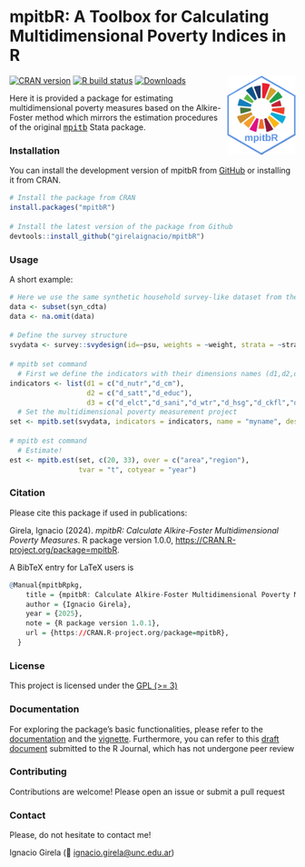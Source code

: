 
<!-- README.md is generated from README.Rmd. Please edit that file -->

# mpitbR: A Toolbox for Calculating Multidimensional Poverty Indices in R

<img src="man/figures/hex_sticker_mpitbR2.png" align="right" height="139"/>

<!-- badges: start -->

[![CRAN
version](https://www.r-pkg.org/badges/version/mpitbR?color=orange)](https://cran.r-project.org/package=mpitbR)
[![R build
status](https://github.com/girelaignacio/mpitbR/workflows/R-CMD-check/badge.svg)](https://github.com/girelaignacio/mpitbR/actions)
[![Downloads](http://cranlogs.r-pkg.org/badges/grand-total/mpitbR)](https://cran.r-project.org/package=mpitbR)

<!-- badges: end -->

Here it is provided a package for estimating multidimensional poverty
measures based on the Alkire-Foster method which mirrors the estimation
procedures of the original
<tt>[mpitb](https://doi.org/10.1177/1536867X231195286)</tt> Stata
package.

### Installation

You can install the development version of mpitbR from
[GitHub](https://github.com/girelaignacio/mpitbR) or installing it from
CRAN.

``` r
# Install the package from CRAN
install.packages("mpitbR")

# Install the latest version of the package from Github
devtools::install_github("girelaignacio/mpitbR")
```

### Usage

A short example:

``` r
# Here we use the same synthetic household survey-like dataset from the Stata package example
data <- subset(syn_cdta)
data <- na.omit(data)

# Define the survey structure
svydata <- survey::svydesign(id=~psu, weights = ~weight, strata = ~stratum, data = data)

# mpitb set command
  # First we define the indicators with their dimensions names (d1,d2,d3) as a list 
indicators <- list(d1 = c("d_nutr","d_cm"),
                   d2 = c("d_satt","d_educ"),
                   d3 = c("d_elct","d_sani","d_wtr","d_hsg","d_ckfl","d_asst"))
  # Set the multidimensional poverty measurement project
set <- mpitb.set(svydata, indicators = indicators, name = "myname", desc = "pref. desc")

# mpitb est command
  # Estimate! 
est <- mpitb.est(set, c(20, 33), over = c("area","region"), 
                 tvar = "t", cotyear = "year")
```

### Citation

Please cite this package if used in publications:

Girela, Ignacio (2024). *mpitbR: Calculate Alkire-Foster
Multidimensional Poverty Measures*. R package version 1.0.0,
<https://CRAN.R-project.org/package=mpitbR>.

A BibTeX entry for LaTeX users is

``` r
@Manual{mpitbRpkg,
    title = {mpitbR: Calculate Alkire-Foster Multidimensional Poverty Measures},
    author = {Ignacio Girela},
    year = {2025},
    note = {R package version 1.0.1},
    url = {https://CRAN.R-project.org/package=mpitbR},
  }
```

### License

This project is licensed under the [GPL (\>=
3)](https://www.fsf.org/news/gplv3_launched)

### Documentation

For exploring the package’s basic functionalities, please refer to the
[documentation](https://cran.r-project.org/web/packages/mpitbR/mpitbR.pdf)
and the
[vignette](https://cran.r-project.org/web/packages/mpitbR/vignettes/introduction_to_mpitbR.pdf).
Furthermore, you can refer to this [draft
document](https://www.researchgate.net/publication/380394221_mpitbR_a_Toolbox_for_Measuring_Multidimensional_Poverty_Indices_in_R)
submitted to the R Journal, which has not undergone peer review

### Contributing

Contributions are welcome! Please open an issue or submit a pull request

### Contact

Please, do not hesitate to contact me!

Ignacio Girela (📧 <ignacio.girela@unc.edu.ar>)
